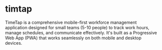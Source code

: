 # timtap
TimeTap is a comprehensive mobile-first workforce management application designed for small teams (5-10 people) to track work hours, manage schedules, and communicate effectively. It's built as a Progressive Web App (PWA) that works seamlessly on both mobile and desktop devices.
